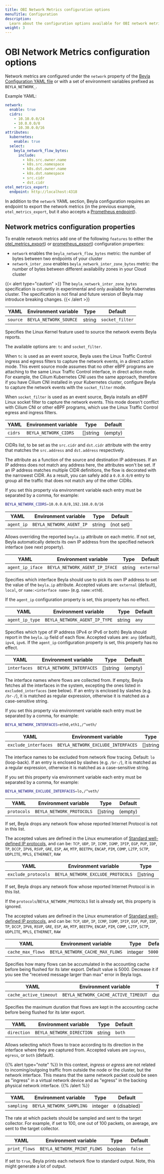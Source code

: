 ```yaml
---
title: OBI Network Metrics configuration options
menuTitle: Configuration
description:
  Learn about the configuration options available for OBI network metrics
weight: 3
---
```


# OBI Network Metrics configuration options

Network metrics are configured under the `network` property of the
[Beyla Configuration YAML file](../../configure/options/) or with a set of
environment variables prefixed as `BEYLA_NETWORK_`.

Example YAML:

```yaml
network:
  enable: true
  cidrs:
    - 10.10.0.0/24
    - 10.0.0.0/8
    - 10.30.0.0/16
attributes:
  kubernetes:
    enable: true
  select:
    beyla_network_flow_bytes:
      include:
        - k8s.src.owner.name
        - k8s.src.namespace
        - k8s.dst.owner.name
        - k8s.dst.namespace
        - src.cidr
        - dst.cidr
otel_metrics_export:
  endpoint: http://localhost:4318
```

In addition to the `network` YAML section, Beyla configuration requires an
endpoint to export the network metrics (in the previous example,
`otel_metrics_export`, but it also accepts a
[Prometheus endpoint](../../configure/options/)).

## Network metrics configuration properties

To enable network metrics add one of the following `features` to either the
[otel_metrics_export](../../configure/export-data/)) or
[prometheus_export](../../configure/export-data/#prometheus-http-endpoint))
configuration properties:

- `network` enables the `beyla_network_flow_bytes` metric: the number of bytes
  between two endpoints of your cluster
- `network_inter_zone` enables `beyla_network_inter_zone_bytes` metric: the
  number of bytes between different availability zones in your Cloud cluster

{{< alert type="caution" >}} The `beyla_network_inter_zone_bytes` specification
is currently in experimental and only available for Kubernetes cluster. The
specification is not final and future version of Beyla may introduce breaking
changes. {{< /alert >}}

| YAML     | Environment variable   | Type   | Default         |
| -------- | ---------------------- | ------ | --------------- |
| `source` | `BEYLA_NETWORK_SOURCE` | string | `socket_filter` |

Specifies the Linux Kernel feature used to source the network events Beyla
reports.

The available options are: `tc` and `socket_filter`.

When `tc` is used as an event source, Beyla uses the Linux Traffic Control
ingress and egress filters to capture the network events, in a direct action
mode. This event source mode assumes that no other eBPF programs are attaching
to the same Linux Traffic Control interface, in direct action mode. For example,
the Cilium Kubernetes CNI uses the same approach, therefore if you have Cilium
CNI installed in your Kubernetes cluster, configure Beyla to capture the network
events with the `socket_filter` mode.

When `socket_filter` is used as an event source, Beyla installs an eBPF Linux
socket filter to capture the network events. This mode doesn't conflict with
Cilium CNI or other eBPF programs, which use the Linux Traffic Control egress
and ingress filters.

| YAML    | Environment variable  | Type     | Default |
| ------- | --------------------- | -------- | ------- |
| `cidrs` | `BEYLA_NETWORK_CIDRS` | []string | (empty) |

CIDRs list, to be set as the `src.cidr` and `dst.cidr` attribute with the entry
that matches the `src.address` and `dst.address` respectively.

The attribute as a function of the source and destination IP addresses. If an IP
address does not match any address here, the attributes won't be set. If an IP
address matches multiple CIDR definitions, the flow is decorated with the
narrowest CIDR. As a result, you can safely add a `0.0.0.0/0` entry to group all
the traffic that does not match any of the other CIDRs.

If you set this property via environment variable each entry must be separated
by a comma, for example:

```sh
BEYLA_NETWORK_CIDRS=10.0.0.0/8,192.168.0.0/16
```

| YAML       | Environment variable     | Type   | Default   |
| ---------- | ------------------------ | ------ | --------- |
| `agent_ip` | `BEYLA_NETWORK_AGENT_IP` | string | (not set) |

Allows overriding the reported `beyla.ip` attribute on each metric. If not set,
Beyla automatically detects its own IP address from the specified network
interface (see next property).

| YAML             | Environment variable           | Type   | Default    |
| ---------------- | ------------------------------ | ------ | ---------- |
| `agent_ip_iface` | `BEYLA_NETWORK_AGENT_IP_IFACE` | string | `external` |

Specifies which interface Beyla should use to pick its own IP address to set the
value of the `beyla.ip` attribute. Accepted values are: `external` (default),
`local`, or `name:<interface name>` (e.g. `name:eth0`).

If the `agent_ip` configuration property is set, this property has no effect.

| YAML            | Environment variable          | Type   | Default |
| --------------- | ----------------------------- | ------ | ------- |
| `agent_ip_type` | `BEYLA_NETWORK_AGENT_IP_TYPE` | string | `any`   |

Specifies which type of IP address (IPv4 or IPv6 or both) Beyla should report in
the `beyla.ip` field of each flow. Accepted values are: `any` (default), `ipv4`,
`ipv6`. If the `agent_ip` configuration property is set, this property has no
effect.

| YAML         | Environment variable       | Type     | Default |
| ------------ | -------------------------- | -------- | ------- |
| `interfaces` | `BEYLA_NETWORK_INTERFACES` | []string | (empty) |

The interface names where flows are collected from. If empty, Beyla fetches all
the interfaces in the system, excepting the ones listed in `excluded_interfaces`
(see below). If an entry is enclosed by slashes (e.g. `/br-/`), it is matched as
regular expression, otherwise it is matched as a case-sensitive string.

If you set this property via environment variable each entry must be separated
by a comma, for example:

```sh
BEYLA_NETWORK_INTERFACES=eth0,eth1,/^veth/
```

| YAML                 | Environment variable               | Type     | Default |
| -------------------- | ---------------------------------- | -------- | ------- |
| `exclude_interfaces` | `BEYLA_NETWORK_EXCLUDE_INTERFACES` | []string | `lo`    |

The interface names to be excluded from network flow tracing. Default: `lo`
(loop-back). If an entry is enclosed by slashes (e.g. `/br-/`), it is matched as
a regular expression, otherwise it is matched as a case-sensitive string.

If you set this property via environment variable each entry must be separated
by a comma, for example:

```sh
BEYLA_NETWORK_EXCLUDE_INTERFACES=lo,/^veth/
```

| YAML        | Environment variable      | Type     | Default |
| ----------- | ------------------------- | -------- | ------- |
| `protocols` | `BEYLA_NETWORK_PROTOCOLS` | []string | (empty) |

If set, Beyla drops any network flow whose reported Internet Protocol is not in
this list.

The accepted values are defined in the Linux enumeration of
[Standard well-defined IP protocols](https://elixir.bootlin.com/linux/v6.8.7/source/include/uapi/linux/in.h#L28),
and can be: `TCP`, `UDP`, `IP`, `ICMP`, `IGMP`, `IPIP`, `EGP`, `PUP`, `IDP`,
`TP`, `DCCP`, `IPV6`, `RSVP`, `GRE`, `ESP`, `AH`, `MTP`, `BEETPH`, `ENCAP`,
`PIM`, `COMP`, `L2TP`, `SCTP`, `UDPLITE`, `MPLS`, `ETHERNET`, `RAW`

| YAML                | Environment variable              | Type     | Default |
| ------------------- | --------------------------------- | -------- | ------- |
| `exclude_protocols` | `BEYLA_NETWORK_EXCLUDE_PROTOCOLS` | []string | (empty) |

If set, Beyla drops any network flow whose reported Internet Protocol is in this
list.

If the `protocols`/`BEYLA_NETWORK_PROTOCOLS` list is already set, this property
is ignored.

The accepted values are defined in the Linux enumeration of
[Standard well-defined IP protocols](https://elixir.bootlin.com/linux/v6.8.7/source/include/uapi/linux/in.h#L28),
and can be: `TCP`, `UDP`, `IP`, `ICMP`, `IGMP`, `IPIP`, `EGP`, `PUP`, `IDP`,
`TP`, `DCCP`, `IPV6`, `RSVP`, `GRE`, `ESP`, `AH`, `MTP`, `BEETPH`, `ENCAP`,
`PIM`, `COMP`, `L2TP`, `SCTP`, `UDPLITE`, `MPLS`, `ETHERNET`, `RAW`

| YAML              | Environment variable            | Type    | Default |
| ----------------- | ------------------------------- | ------- | ------- |
| `cache_max_flows` | `BEYLA_NETWORK_CACHE_MAX_FLOWS` | integer | `5000`  |

Specifies how many flows can be accumulated in the accounting cache before being
flushed for its later export. Default value is 5000. Decrease it if you see the
"received message larger than max" error in Beyla logs.

| YAML                   | Environment variable                 | Type     | Default |
| ---------------------- | ------------------------------------ | -------- | ------- |
| `cache_active_timeout` | `BEYLA_NETWORK_CACHE_ACTIVE_TIMEOUT` | duration | `5s`    |

Specifies the maximum duration that flows are kept in the accounting cache
before being flushed for its later export.

| YAML        | Environment variable      | Type   | Default |
| ----------- | ------------------------- | ------ | ------- |
| `direction` | `BEYLA_NETWORK_DIRECTION` | string | `both`  |

Allows selecting which flows to trace according to its direction in the
interface where they are captured from. Accepted values are `ingress`, `egress`,
or `both` (default).

{{% alert type="note" %}} In this context, _ingress_ or _egress_ are not related
to incoming/outgoing traffic from outside the node or the cluster, but the
network interface. This means that the same network packet could be seen as
"ingress" in a virtual network device and as "egress" in the backing physical
network interface. {{% /alert %}}

| YAML       | Environment variable     | Type    | Default        |
| ---------- | ------------------------ | ------- | -------------- |
| `sampling` | `BEYLA_NETWORK_SAMPLING` | integer | `0` (disabled) |

The rate at which packets should be sampled and sent to the target collector.
For example, if set to 100, one out of 100 packets, on average, are sent to the
target collector.

| YAML          | Environment variable        | Type    | Default |
| ------------- | --------------------------- | ------- | ------- |
| `print_flows` | `BEYLA_NETWORK_PRINT_FLOWS` | boolean | `false` |

If set to `true`, Beyla prints each network flow to standard output. Note, this
might generate a lot of output.
